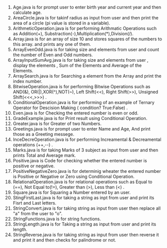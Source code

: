 1. Age.java is for prompt user to enter birth year and current year and then calculate age.
2. AreaCircle.java is for takinf radius as input from user and then print the area of a circle (pi value is stored in a variable).
3. ArithmeticOperation.java is for performing Arithmatic Operations such as Addition(+), Substraction(-),Multiplication(*),Division(/).
4. Array.java is for an array of size 10 and stores squares of the numbers to this array. and prints any one of them.
5. ArrayEvenOdd.java is for taking size and elements from user and count the number of Even and Odd numbers.
6. ArrayInputSumAvg.java is for taking size and elements from user , display the elements , Sum of the Elements and Average of the Elements.
7. ArraySearch.java is for Searching a element from the Array and print the index number.
8. BitwiseOperation.java is for performing Bitwise Operations such as AND(&), OR(|),XOR(^),NOT(~), Left Shift(<<), Right Shift(>>), Unsigned Shift(<<<,>>>) .
9. ConditionalOperation.java is for performing of an example of Ternary Operator for Descision Making ( condition? True:False) .
10. Even.java is for Checking the entered number is even or odd.
11. GradeExample.java is for Print result using Conditional Operation.
12. Greater.java is for Greater of two Numbers.
13. Greetings.java is for prompt user to enter Name and Age, And print those as a Greeting messege.
14. InceDecreOperation.java is for performing Increamental & Decreamental operations (++,--) .
15. Marks.java is for taking Marks of 3 subject as input from user and then prints Total and Average mark.
16. Positive.java is Code for checking whether the entered number is positive or negative.
17. PositiveNegativeZero.java is for determinig wheater the entered number is Positive or Negative or Zero using Conditional Operation.
18. RelationalOperation.java is for relational operations such as Equal to (==), Not Equal to(!=), Greater than (>), Less than (<) .
19. Square.java is for Squaring a Number entered by an user.
20. StingFirstLast.java is for taking a string as inpt from user and print its Fisrt and Last letters.
21. StringConvert.java is for taking string as input from user then replace all "a" from the user to "o".
22. StringFunctions.java is for string functions.
23. StringLength.java is for Taking a string as input from user and print its length.
24. StringReverse.java is for taking string as input from user then reverse it and print it and then checks for palindrome or not.


